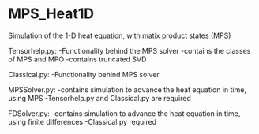 # MPS_Heat1D
Simulation of the 1-D heat equation, with matix product states (MPS)

Tensorhelp.py:
-Functionality behind the MPS solver
-contains the classes of MPS and MPO
-contains truncated SVD

Classical.py:
-Functionality behind MPS solver

MPSSolver.py: 
-contains simulation to advance the heat equation in time, using MPS
-Tensorhelp.py and Classical.py are required

FDSolver.py:
-contains simulation to advance the heat equation in time, using finite differences
-Classical.py required
